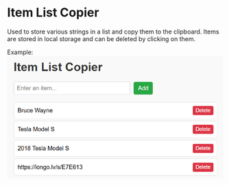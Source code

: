 # Item List Copier
Used to store various strings in a list and copy them to the clipboard.
Items are stored in local storage and can be deleted by clicking on them.

Example:
![Example image](./example/example.png)